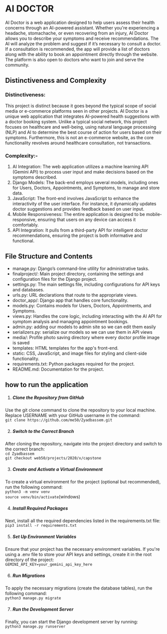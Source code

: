 # AI DOCTOR

AI Doctor is a web application designed to help users assess their health concerns through an AI-powered assistant. Whether you're experiencing a headache, stomachache, or even recovering from an injury, AI Doctor allows you to describe your symptoms and receive recommendations. The AI will analyze the problem and suggest if it’s necessary to consult a doctor. If a consultation is recommended, the app will provide a list of doctors along with the ability to book an appointment directly through the website. The platform is also open to doctors who want to join and serve the community.


## Distinctiveness and Complexity
### Distinctiveness:
This project is distinct because it goes beyond the typical scope of social media or e-commerce platforms seen in other projects. AI Doctor is a unique web application that integrates AI-powered health suggestions with a doctor booking system. Unlike a typical social network, this project focuses on healthcare and well-being, using natural language processing (NLP) and AI to determine the best course of action for users based on their symptoms. Furthermore, this is not an e-commerce website, as the core functionality revolves around healthcare consultation, not transactions.
### Complexity:-
1. AI Integration: The web application utilizes a machine learning API (Gemini API) to process user input and make decisions based on the symptoms described.
2. Django Models: The back-end employs several models, including ones for Users, Doctors, Appointments, and Symptoms, to manage and store data.
3. JavaScript: The front-end involves JavaScript to enhance the interactivity of the user interface. For instance, it dynamically updates doctor suggestions and provides feedback based on user input.
4. Mobile Responsiveness: The entire application is designed to be mobile-responsive, ensuring that users on any device can access it comfortably.
5. API Integration: It pulls from a third-party API for intelligent doctor recommendations, ensuring the project is both informative and functional.

## File Structure and Contents
- manage.py: Django’s command-line utility for administrative tasks.
- finalproject/: Main project directory, containing the settings and configuration files for the Django project.
- settings.py: The main settings file, including configurations for API keys and databases.
- urls.py: URL declarations that route to the appropriate views.
- doctor_app/: Django app that handles core functionality.
- models.py: Contains models for Users, Doctors, Appointments, and Symptoms.
- views.py: Handles the core logic, including interacting with the AI API for symptom analysis and managing appointment bookings.
- admin.py: adding our models to admin site so we can edit them easily
- serializers.py: serialize our models so we can use them in API views
- media/: Profile photo saving directory where every doctor profile image is saved
- templates: HTML templates for the app's front-end.
- static: CSS, JavaScript, and image files for styling and client-side functionality.
- requirements.txt: Python packages required for the project.
- README.md: Documentation for the project.

## how to run the application
1. ##### Clone the Repository from GitHub 
Use the git clone command to clone the repository to your local machine. Replace USERNAME with your GitHub username in the command:  
`git clone https://github.com/me50/Zyadbassem.git`

2. ##### Switch to the Correct Branch 
After cloning the repository, navigate into the project directory and switch to the correct branch:  
`cd Zyadbassem`  
`git checkout web50/projects/2020/x/capstone`

3. ##### Create and Activate a Virtual Environment
To create a virtual environment for the project (optional but recommended), run the following command:  
`python3 -m venv venv`  
`source venv/bin/activate`(windows)

4. ##### Install Required Packages
Next, install all the required dependencies listed in the requirements.txt file:  
`pip3 install -r requirements.txt`

5. ##### Set Up Environment Variables
Ensure that your project has the necessary environment variables. If you're using a .env file to store your API keys and settings, create it in the root directory of the project:  
`GEMINI_API_KEY=your_gemini_api_key_here`

6. ##### Run Migrations
To apply the necessary migrations (create the database tables), run the following command:  
`python3 manage.py migrate`

7. ##### Run the Development Server
Finally, you can start the Django development server by running:  
`python3 manage.py runserver`